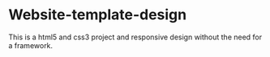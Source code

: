 # Website-template-design
This is a html5 and css3 project and responsive design without the need for a framework.
